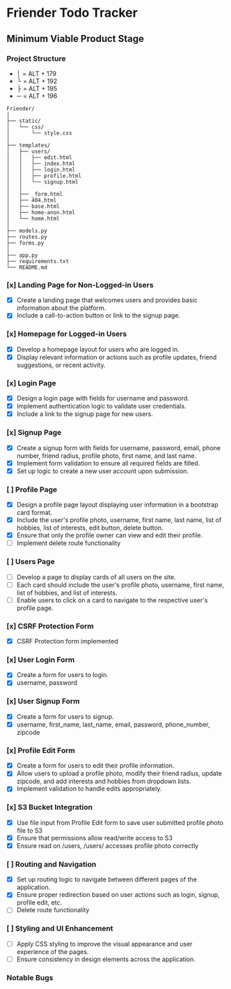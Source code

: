 # Friender Todo Tracker

## Minimum Viable Product Stage

### Project Structure

- │ = ALT + 179
- └ = ALT + 192
- ├ = ALT + 195
- ─ = ALT + 196

``` arduino
Friender/
│
├── static/
│   └── css/
│       └── style.css
│
├── templates/
│   ├── users/
│   │   ├── edit.html
│   │   ├── index.html
│   │   ├── login.html
│   │   ├── profile.html
│   │   └── signup.html
│   │
│   ├── _form.html
│   ├── 404.html
│   ├── base.html
│   ├── home-anon.html
│   └── home.html
│
├── models.py
├── routes.py
├── forms.py
│
├── app.py
├── requirements.txt
└── README.md
```

### [x] **Landing Page for Non-Logged-in Users**

- [x] Create a landing page that welcomes users and provides basic information about the platform.
- [x] Include a call-to-action button or link to the signup page.

### [x] **Homepage for Logged-in Users**

- [x] Develop a homepage layout for users who are logged in.
- [x] Display relevant information or actions such as profile updates, friend suggestions, or recent activity.

### [x] **Login Page**

- [x] Design a login page with fields for username and password.
- [x] Implement authentication logic to validate user credentials.
- [x] Include a link to the signup page for new users.

### [x] **Signup Page**

- [x] Create a signup form with fields for username, password, email, phone number, friend radius, profile photo, first name, and last name.
- [x] Implement form validation to ensure all required fields are filled.
- [x] Set up logic to create a new user account upon submission.

### [ ] **Profile Page**

- [x] Design a profile page layout displaying user information in a bootstrap card format.
- [x] Include the user's profile photo, username, first name, last name, list of hobbies, list of interests, edit button, delete button.
- [x] Ensure that only the profile owner can view and edit their profile.
- [ ] Implement delete route functionality

### [ ] **Users Page**

- [ ] Develop a page to display cards of all users on the site.
- [ ] Each card should include the user's profile photo, username, first name, list of hobbies, and list of interests.
- [ ] Enable users to click on a card to navigate to the respective user's profile page.

### [x] **CSRF Protection Form**

- [x] CSRF Protection form implemented

### [x] **User Login Form**

- [x] Create a form for users to login.
- [x] username, password

### [x] **User Signup Form**

- [x] Create a form for users to signup.
- [x] username, first_name, last_name, email, password, phone_number, zipcode

### [x] **Profile Edit Form**

- [x] Create a form for users to edit their profile information.
- [x] Allow users to upload a profile photo, modify their friend radius, update zipcode, and add interests and hobbies from dropdown lists.
- [x] Implement validation to handle edits appropriately.

### [x] **S3 Bucket Integration**

- [x] Use file input from Profile Edit form to save user submitted profile photo file to S3
- [x] Ensure that permissions allow read/write access to S3
- [x] Ensure read on /users, /users/<username> accesses profile photo correctly

### [ ] **Routing and Navigation**

- [x] Set up routing logic to navigate between different pages of the application.
- [x] Ensure proper redirection based on user actions such as login, signup, profile edit, etc.
- [ ] Delete route functionality

### [ ] **Styling and UI Enhancement**

- [ ] Apply CSS styling to improve the visual appearance and user experience of the pages.
- [ ] Ensure consistency in design elements across the application.

### Notable Bugs
